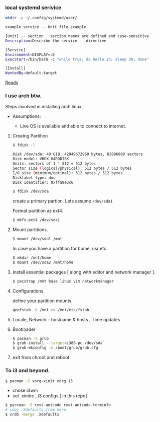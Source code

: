 ### local systemd serivice

```bash
mkdir -p ~/.config/systemd/user/

example.service -- Unit file example

[Unit] -- section . section names are defined and case-sensitive
Description=Describe the service -- directive

[Service]
Environment=DISPLAY=:0
ExecStart=/bin/bash -c "while true; do hello.sh; sleep 30; done"

[Install]
WantedBy=default.target
```
[Reads](https://www.digitalocean.com/community/tutorials/understanding-systemd-units-and-unit-files)

### I use arch btw.

Steps involved in installing arch linux.

- Assumptions:
    
    - Live OS is available and able to connect to internet.
1. Creatng Partition
    ```bash
    $ fdisk -l
    
    Disk /dev/sda: 40 GiB, 42949672960 bytes, 83886080 sectors
    Disk model: VBOX HARDDISK   
    Units: sectors of 1 * 512 = 512 bytes
    Sector size (logical/physical): 512 bytes / 512 bytes
    I/O size (minimum/optimal): 512 bytes / 512 bytes
    Disklabel type: dos
    Disk identifier: 0xffa9e3c6

    $ fdisk /dev/sda
    ```
    create a primary partion. Lets assume ```/dev/sda1```

    Format partition as ext4.
    ```bash
    $ mkfs.ext4 /dev/sda1
    ```
2. Mount partitions.
    ```bash
    $ mount /dev/sda1 /mnt
    ```
    In case you have a partition for home, usr etc.
    ```bash
    $ mkdir /mnt/home 
    $ mount /dev/sda2 /mnt/home
    ```
3. Install essential packages [ along with editor and network manager ].
    ```bash
    $ pacstrap /mnt base linux vim networkmanager
    ```
4. Configurations.
    
    define your partition mounts.
    ```bash
    genfstab -U /mnt >> /mnt/etc/fstab
    ```
5. Locale, Network - hostname & hosts , Time updates
6. Bootloader 
    ```bash
    $ pacman -S grub
    $ grub-install --target=i386-pc /dev/sda
    $ grub-mkconfig -o /boot/grub/grub.cfg
    ```
7. exit from chroot and reboot.


### To i3 and beyond.

```bash
$ pacman -S xorg-xinit xorg i3
```
- chose i3wm 
- set .xinitrc , i3 configs [ in this repo]


```bash
$ paccman -S rxvt-unicode rxvt-unicode-terminfo 
# copy .Xdefaults from here.
$ xrdb -merge .Xdefaults
```

